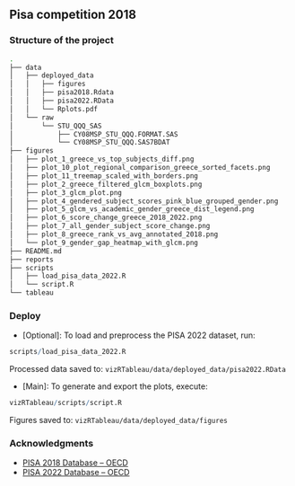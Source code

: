 ## Pisa competition 2018

### Structure of the project
```bash
.
├── data
│   ├── deployed_data
│   │   ├── figures
│   │   ├── pisa2018.Rdata
│   │   ├── pisa2022.RData
│   │   └── Rplots.pdf
│   └── raw
│       └── STU_QQQ_SAS
│           ├── CY08MSP_STU_QQQ.FORMAT.SAS
│           └── CY08MSP_STU_QQQ.SAS7BDAT
├── figures
│   ├── plot_1_greece_vs_top_subjects_diff.png
│   ├── plot_10_plot_regional_comparison_greece_sorted_facets.png
│   ├── plot_11_treemap_scaled_with_borders.png
│   ├── plot_2_greece_filtered_glcm_boxplots.png
│   ├── plot_3_glcm_plot.png
│   ├── plot_4_gendered_subject_scores_pink_blue_grouped_gender.png
│   ├── plot_5_glcm_vs_academic_gender_greece_dist_legend.png
│   ├── plot_6_score_change_greece_2018_2022.png
│   ├── plot_7_all_gender_subject_score_change.png
│   ├── plot_8_greece_rank_vs_avg_annotated_2018.png
│   └── plot_9_gender_gap_heatmap_with_glcm.png
├── README.md
├── reports
├── scripts
│   ├── load_pisa_data_2022.R
│   └── script.R
└── tableau
```

### Deploy
- [Optional]: To load and preprocess the PISA 2022 dataset, run:
```r
scripts/load_pisa_data_2022.R
```
Processed data saved to: `vizRTableau/data/deployed_data/pisa2022.RData`
- [Main]:  To generate and export the plots, execute:
```r
vizRTableau/scripts/script.R
```
Figures saved to:  `vizRTableau/data/deployed_data/figures`


### Acknowledgments
- [PISA 2018 Database – OECD](https://www.oecd.org/pisa/data/2018database/)
- [PISA 2022 Database – OECD](https://www.oecd.org/pisa/data/2022database/)